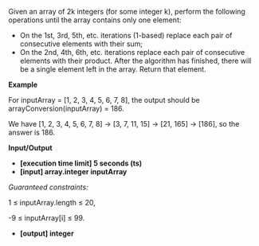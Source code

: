Given an array of 2k integers (for some integer k), perform the following operations until the array contains only one element:

- On the 1st, 3rd, 5th, etc. iterations (1-based) replace each pair of consecutive elements with their sum;
- On the 2nd, 4th, 6th, etc. iterations replace each pair of consecutive elements with their product.
  After the algorithm has finished, there will be a single element left in the array. Return that element.

**Example**

For inputArray = [1, 2, 3, 4, 5, 6, 7, 8], the output should be
arrayConversion(inputArray) = 186.

We have [1, 2, 3, 4, 5, 6, 7, 8] -> [3, 7, 11, 15] -> [21, 165] -> [186], so the answer is 186.

**Input/Output**

- **[execution time limit] 5 seconds (ts)**
- **[input] array.integer inputArray**

_Guaranteed constraints:_

1 ≤ inputArray.length ≤ 20,

-9 ≤ inputArray[i] ≤ 99.

- **[output] integer**
